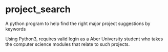 # project_search
A python program to help find the right major project suggestions by keywords

Using Python3, requires valid login as a Aber University student who takes the computer science modules that relate to such projects.

